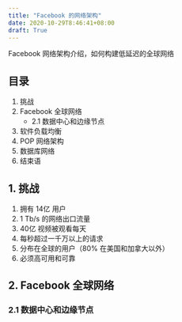```yaml
---
title: "Facebook 的网络架构"
date: 2020-10-29T8:46:41+08:00
draft: True
---
```


Facebook 网络架构介绍，如何构建低延迟的全球网络

<!--more-->

## 目录
1. 挑战
2. Facebook 全球网络
    - 2.1 数据中心和边缘节点
3. 软件负载均衡
4. POP 网络架构
5. 数据库网络
6. 结束语


## 1. 挑战

1. 拥有 14亿 用户
2. 1 Tb/s 的网络出口流量
3. 40亿 视频被观看每天
4. 每秒超过一千万以上的请求
5. 分布在全球的用户（80% 在美国和加拿大以外）
6. 必须高可用和可靠

## 2. Facebook 全球网络

### 2.1 数据中心和边缘节点
